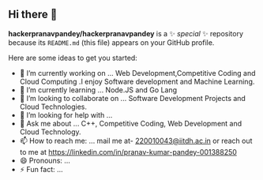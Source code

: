 ## Hi there 👋


**hackerpranavpandey/hackerpranavpandey** is a ✨ _special_ ✨ repository because its `README.md` (this file) appears on your GitHub profile.

Here are some ideas to get you started:

- 🔭 I’m currently working on ... Web Development,Competitive Coding and Cloud Computing .I enjoy Software development and Machine Learning.
- 🌱 I’m currently learning ... Node.JS and Go Lang
- 👯 I’m looking to collaborate on ...  Software Development Projects and Cloud Technologies.
- 🤔 I’m looking for help with ...
- 💬 Ask me about ... C++, Competitive Coding, Web Development and Cloud Technology.
- 📫 How to reach me: ... mail me at- 220010043@iitdh.ac.in or reach out to me at https://linkedin.com/in/pranav-kumar-pandey-001388250 
- 😄 Pronouns: ...
- ⚡ Fun fact: ...

